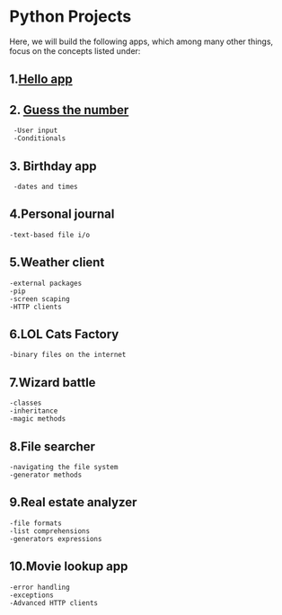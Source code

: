 
# Python Projects

Here, we will build the following apps, which among many other things, focus on the concepts listed under:





## 1.[Hello app](https://github.com/Manisha868/Python-s-Project/blob/main/01_hello.ipynb)
## 2. [Guess the number](https://github.com/Manisha868/Python-s-Project/blob/main/02_Guess_the_Number.ipynb)
     -User input 
     -Conditionals
## 3. Birthday app 
     -dates and times
## 4.Personal journal 
    -text-based file i/o
## 5.Weather client 
    -external packages 
    -pip 
    -screen scaping 
    -HTTP clients
## 6.LOL Cats Factory
    -binary files on the internet 
## 7.Wizard battle 
    -classes 
    -inheritance 
    -magic methods
## 8.File searcher
    -navigating the file system 
    -generator methods
## 9.Real estate analyzer 
    -file formats 
    -list comprehensions 
    -generators expressions
## 10.Movie lookup app
    -error handling
    -exceptions
    -Advanced HTTP clients
